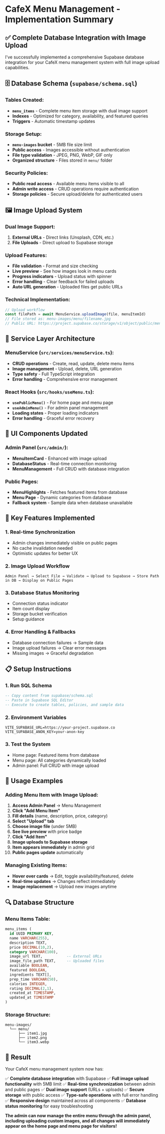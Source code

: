 # CafeX Menu Management - Implementation Summary

## ✅ **Complete Database Integration with Image Upload**

I've successfully implemented a comprehensive Supabase database integration for your CafeX menu management system with full image upload capabilities.

## 🗄️ **Database Schema (`supabase/schema.sql`)**

### Tables Created:
- **`menu_items`** - Complete menu item storage with dual image support
- **Indexes** - Optimized for category, availability, and featured queries
- **Triggers** - Automatic timestamp updates

### Storage Setup:
- **`menu-images` bucket** - 5MB file size limit
- **Public access** - Images accessible without authentication
- **File type validation** - JPEG, PNG, WebP, GIF only
- **Organized structure** - Files stored in `menu/` folder

### Security Policies:
- **Public read access** - Available menu items visible to all
- **Admin write access** - CRUD operations require authentication
- **Storage policies** - Secure upload/delete for authenticated users

## 🖼️ **Image Upload System**

### Dual Image Support:
1. **External URLs** - Direct links (Unsplash, CDN, etc.)
2. **File Uploads** - Direct upload to Supabase storage

### Upload Features:
- **File validation** - Format and size checking
- **Live preview** - See how images look in menu cards
- **Progress indicators** - Upload status with spinner
- **Error handling** - Clear feedback for failed uploads
- **Auto URL generation** - Uploaded files get public URLs

### Technical Implementation:
```typescript
// Upload workflow
const filePath = await MenuService.uploadImage(file, menuItemId)
// File stored as: menu-images/menu/filename.jpg
// Public URL: https://project.supabase.co/storage/v1/object/public/menu-images/menu/filename.jpg
```

## 🔧 **Service Layer Architecture**

### MenuService (`src/services/menuService.ts`):
- **CRUD operations** - Create, read, update, delete menu items
- **Image management** - Upload, delete, URL generation
- **Type safety** - Full TypeScript integration
- **Error handling** - Comprehensive error management

### React Hooks (`src/hooks/useMenu.ts`):
- **`usePublicMenu()`** - For home page and menu page
- **`useAdminMenu()`** - For admin panel management
- **Loading states** - Proper loading indicators
- **Error handling** - Graceful error recovery

## 🎨 **UI Components Updated**

### Admin Panel (`src/admin/`):
- **MenuItemCard** - Enhanced with image upload
- **DatabaseStatus** - Real-time connection monitoring
- **MenuManagement** - Full CRUD with database integration

### Public Pages:
- **MenuHighlights** - Fetches featured items from database
- **Menu Page** - Dynamic categories from database
- **Fallback system** - Sample data when database unavailable

## 🚀 **Key Features Implemented**

### 1. **Real-time Synchronization**
- Admin changes immediately visible on public pages
- No cache invalidation needed
- Optimistic updates for better UX

### 2. **Image Upload Workflow**
```
Admin Panel → Select File → Validate → Upload to Supabase → Store Path in DB → Display on Public Pages
```

### 3. **Database Status Monitoring**
- Connection status indicator
- Item count display
- Storage bucket verification
- Setup guidance

### 4. **Error Handling & Fallbacks**
- Database connection failures → Sample data
- Image upload failures → Clear error messages
- Missing images → Graceful degradation

## 📋 **Setup Instructions**

### 1. **Run SQL Schema**
```sql
-- Copy content from supabase/schema.sql
-- Paste in Supabase SQL Editor
-- Execute to create tables, policies, and sample data
```

### 2. **Environment Variables**
```env
VITE_SUPABASE_URL=https://your-project.supabase.co
VITE_SUPABASE_ANON_KEY=your-anon-key
```

### 3. **Test the System**
- Home page: Featured items from database
- Menu page: All categories dynamically loaded
- Admin panel: Full CRUD with image upload

## 🎯 **Usage Examples**

### Adding Menu Item with Image Upload:
1. **Access Admin Panel** → Menu Management
2. **Click "Add Menu Item"**
3. **Fill details** (name, description, price, category)
4. **Select "Upload" tab**
5. **Choose image file** (under 5MB)
6. **See live preview** with price badge
7. **Click "Add Item"**
8. **Image uploads to Supabase storage**
9. **Item appears immediately** in admin grid
10. **Public pages update** automatically

### Managing Existing Items:
- **Hover over cards** → Edit, toggle availability/featured, delete
- **Real-time updates** → Changes reflect immediately
- **Image replacement** → Upload new images anytime

## 🔍 **Database Structure**

### Menu Items Table:
```sql
menu_items (
  id UUID PRIMARY KEY,
  name VARCHAR(255),
  description TEXT,
  price DECIMAL(10,2),
  category VARCHAR(100),
  image_url TEXT,           -- External URLs
  image_file_path TEXT,     -- Uploaded files
  available BOOLEAN,
  featured BOOLEAN,
  ingredients TEXT[],
  prep_time VARCHAR(50),
  calories INTEGER,
  rating DECIMAL(2,1),
  created_at TIMESTAMP,
  updated_at TIMESTAMP
)
```

### Storage Structure:
```
menu-images/
  └── menu/
      ├── item1.jpg
      ├── item2.png
      └── item3.webp
```

## 🎉 **Result**

Your CafeX menu management system now has:

✅ **Complete database integration** with Supabase
✅ **Full image upload functionality** with 5MB limit
✅ **Real-time synchronization** between admin and public pages
✅ **Dual image support** (URLs + uploads)
✅ **Secure storage** with public access
✅ **Type-safe operations** with full error handling
✅ **Responsive design** maintained across all components
✅ **Database status monitoring** for easy troubleshooting

**The admin can now manage the entire menu through the admin panel, including uploading custom images, and all changes will immediately appear on the home page and menu page for visitors!**

